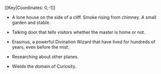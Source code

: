 [[Key|Coordinates: 0,-1]]

- A lone house on the side of a cliff. Smoke rising from chimney. A small garden and stable.
- Talking door that tells visitors whether the master is home or not.

- Erasmus, a powerful Divination Wizard that have lived for hundreds of years, even before the mist.
- Researching about other planes.
- Wields the domain of Curiosity.